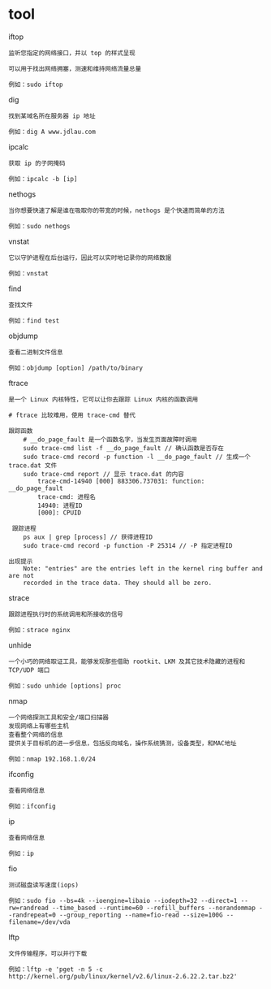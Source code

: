 # tool

iftop

    监听您指定的网络接口，并以 top 的样式呈现

    可以用于找出网络拥塞，测速和维持网络流量总量

    例如：sudo iftop

dig

    找到某域名所在服务器 ip 地址

    例如：dig A www.jdlau.com

ipcalc

    获取 ip 的子网掩码

    例如：ipcalc -b [ip]

nethogs

    当你想要快速了解是谁在吸取你的带宽的时候，nethogs 是个快速而简单的方法

    例如：sudo nethogs

vnstat

    它以守护进程在后台运行，因此可以实时地记录你的网络数据

    例如：vnstat

find

    查找文件

    例如：find test

objdump

    查看二进制文件信息

    例如：objdump [option] /path/to/binary

ftrace

    是一个 Linux 内核特性，它可以让你去跟踪 Linux 内核的函数调用

    # ftrace 比较难用，使用 trace-cmd 替代

    跟踪函数
        # __do_page_fault 是一个函数名字，当发生页面故障时调用
        sudo trace-cmd list -f __do_page_fault // 确认函数是否存在
        sudo trace-cmd record -p function -l __do_page_fault // 生成一个 trace.dat 文件
        sudo trace-cmd report // 显示 trace.dat 的内容
            trace-cmd-14940 [000] 883306.737031: function:             __do_page_fault
            trace-cmd: 进程名
            14940: 进程ID
            [000]: CPUID

     跟踪进程
        ps aux | grep [process] // 获得进程ID
        sudo trace-cmd record -p function -P 25314 // -P 指定进程ID

    出现提示
        Note: "entries" are the entries left in the kernel ring buffer and are not
        recorded in the trace data. They should all be zero.

strace

    跟踪进程执行时的系统调用和所接收的信号

    例如：strace nginx

unhide

    一个小巧的网络取证工具，能够发现那些借助 rootkit、LKM 及其它技术隐藏的进程和 TCP/UDP 端口

    例如：sudo unhide [options] proc

nmap

    一个网络探测工具和安全/端口扫描器
    发现网络上有哪些主机
    查看整个网络的信息
    提供关于目标机的进一步信息，包括反向域名，操作系统猜测，设备类型，和MAC地址

    例如：nmap 192.168.1.0/24

ifconfig

    查看网络信息

    例如：ifconfig

ip

    查看网络信息

    例如：ip

fio

    测试磁盘读写速度(iops)

    例如：sudo fio --bs=4k --ioengine=libaio --iodepth=32 --direct=1 --rw=randread --time_based --runtime=60 --refill_buffers --norandommap --randrepeat=0 --group_reporting --name=fio-read --size=100G --filename=/dev/vda

lftp

    文件传输程序，可以并行下载

    例如：lftp -e 'pget -n 5 -c http://kernel.org/pub/linux/kernel/v2.6/linux-2.6.22.2.tar.bz2'
